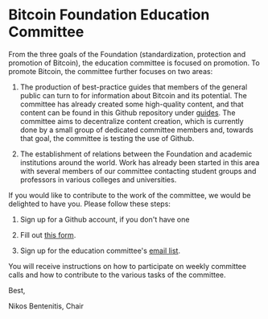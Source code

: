 # Bitcoin Foundation Education Committee

From the three goals of the Foundation (standardization, protection and promotion of Bitcoin), the education committee is focused on promotion. To promote Bitcoin, the committee further focuses on two areas:

1. The production of best-practice guides that members of the general public can turn to for information about Bitcoin and its potential. The committee has already created some high-quality content, and that content can be found in this Github repository under [guides](https://github.com/btcfoundationedcom/btcfoundationedcom.github.io/tree/master/guides). The committee aims to decentralize content creation, which is currently done by a small group of dedicated committee members and, towards that goal, the committee is testing the use of Github.

2. The establishment of relations between the Foundation and academic institutions around the world. Work has already been started in this area with several members of our committee contacting student groups and professors in various colleges and universities.

If you would like to contribute to the work of the committee, we would be delighted to have you. Please follow these steps: 

1. Sign up for a Github account, if you don't have one

2. Fill out [this form](http://bit.ly/BFEC-NewMembers).

3. Sign up for the education committee's [email list](https://groups.google.com/forum/#!forum/bitcoin-foundation-education-committee).

You will receive instructions on how to participate on weekly committee calls and how to contribute to the various tasks of the committee.

Best,

Nikos Bentenitis, Chair